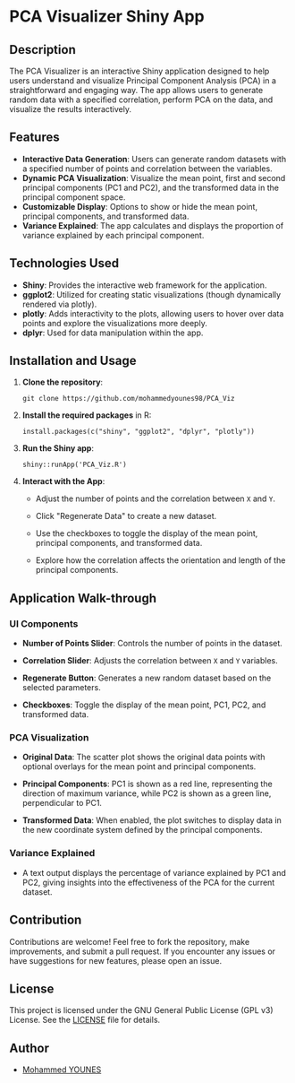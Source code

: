 
# PCA Visualizer Shiny App

## Description

The PCA Visualizer is an interactive Shiny application designed to help users understand and visualize Principal Component Analysis (PCA) in a straightforward and engaging way. The app allows users to generate random data with a specified correlation, perform PCA on the data, and visualize the results interactively.

## Features

-   **Interactive Data Generation**: Users can generate random datasets with a specified number of points and correlation between the variables.
-   **Dynamic PCA Visualization**: Visualize the mean point, first and second principal components (PC1 and PC2), and the transformed data in the principal component space.
-   **Customizable Display**: Options to show or hide the mean point, principal components, and transformed data.
-   **Variance Explained**: The app calculates and displays the proportion of variance explained by each principal component.

## Technologies Used

-   **Shiny**: Provides the interactive web framework for the application.
-   **ggplot2**: Utilized for creating static visualizations (though dynamically rendered via plotly).
-   **plotly**: Adds interactivity to the plots, allowing users to hover over data points and explore the visualizations more deeply.
-   **dplyr**: Used for data manipulation within the app.

## Installation and Usage

1.  **Clone the repository**:

    ```{bash}
    git clone https://github.com/mohammedyounes98/PCA_Viz
    ```

2.  **Install the required packages** in R:

    ```{r}
    install.packages(c("shiny", "ggplot2", "dplyr", "plotly"))
    ```


3.  **Run the Shiny app**:

    ```{r}
    shiny::runApp('PCA_Viz.R')
    ```

4.  **Interact with the App**:

    -   Adjust the number of points and the correlation between `X` and `Y`.

    -   Click "Regenerate Data" to create a new dataset.

    -   Use the checkboxes to toggle the display of the mean point, principal components, and transformed data.

    -   Explore how the correlation affects the orientation and length of the principal components.

## Application Walk-through

### UI Components

-   **Number of Points Slider**: Controls the number of points in the dataset.

-   **Correlation Slider**: Adjusts the correlation between `X` and `Y` variables.

-   **Regenerate Button**: Generates a new random dataset based on the selected parameters.

-   **Checkboxes**: Toggle the display of the mean point, PC1, PC2, and transformed data.

### PCA Visualization

-   **Original Data**: The scatter plot shows the original data points with optional overlays for the mean point and principal components.

-   **Principal Components**: PC1 is shown as a red line, representing the direction of maximum variance, while PC2 is shown as a green line, perpendicular to PC1.

-   **Transformed Data**: When enabled, the plot switches to display data in the new coordinate system defined by the principal components.

### Variance Explained

-   A text output displays the percentage of variance explained by PC1 and PC2, giving insights into the effectiveness of the PCA for the current dataset.

## Contribution

Contributions are welcome! Feel free to fork the repository, make improvements, and submit a pull request. If you encounter any issues or have suggestions for new features, please open an issue.

## License

This project is licensed under the  GNU General Public License (GPL v3) License. See the [LICENSE](https://github.com/mohammedyounes98/PCA_Viz/blob/main/LICENSE) file for details.

## Author

-   [Mohammed YOUNES](https://github.com/mohammedyounes98/)
